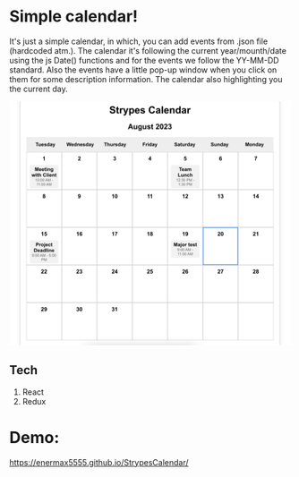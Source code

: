 # Simple calendar!
It's just a simple calendar, in which, you can add events from .json file (hardcoded atm.). The calendar it's following the current year/mounth/date using the js Date() functions and for the events we follow the YY-MM-DD standard. Also the events have a little pop-up window when you click on them for some description information. The calendar also highlighting you the current day.

![readme img](README.png)
## Tech
1. React
2. Redux

# Demo: 
https://enermax5555.github.io/StrypesCalendar/